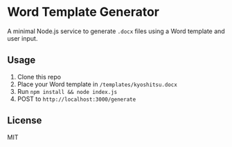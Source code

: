 # Word Template Generator

A minimal Node.js service to generate `.docx` files using a Word template and user input.

## Usage

1. Clone this repo
2. Place your Word template in `/templates/kyoshitsu.docx`
3. Run `npm install && node index.js`
4. POST to `http://localhost:3000/generate`

## License

MIT
